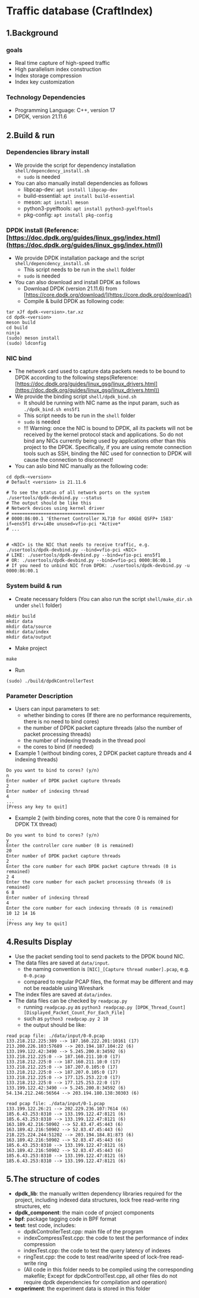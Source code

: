 # Traffic database (CraftIndex)

## 1.Background
### goals
* Real time capture of high-speed traffic
* High parallelism index construction
* Index storage compression
* Index key customization

### Technology Dependencies
* Programming Language: C++, version 17
* DPDK, version 21.11.6

## 2.Build & run
### Dependencies library install
* We provide the script for dependency installation `shell/depencdency_install.sh` 
	* `sudo` is needed
* You can also manually install dependencies as follows
	* libpcap-dev: `apt install libpcap-dev`
	* build-essential: `apt install build-essential`
	* meson: `apt install meson`
	* python3-pyelftools: `apt install python3-pyelftools`
	* pkg-config: `apt install pkg-config`

### DPDK install (Reference: [https://doc.dpdk.org/guides/linux_gsg/index.html](https://doc.dpdk.org/guides/linux_gsg/index.html))
* We provide DPDK installation package and the script `shell/depencdency_install.sh`
	* This script needs to be run in the `shell` folder
	* `sudo` is needed
* You can also download and install DPDK as follows
	* Download DPDK (version 21.11.6) from [https://core.dpdk.org/download/](https://core.dpdk.org/download/)
	* Compile & build DPDK as following code:

```
tar xJf dpdk-<version>.tar.xz
cd dpdk-<version>
meson build
cd build
ninja
(sudo) meson install
(sudo) ldconfig
```

### NIC bind

* The network card used to capture data packets needs to be bound to DPDK according to the following steps(Reference: [https://doc.dpdk.org/guides/linux_gsg/linux_drivers.html](https://doc.dpdk.org/guides/linux_gsg/linux_drivers.html))
* We provide the binding script `shell/dpdk_bind.sh`
	* It should be running with NIC name as the input param, such as `./dpdk_bind.sh ens5f1`
	* This script needs to be run in the `shell` folder
	* `sudo` is needed
	* !!! Warning: once the NIC is bound to DPDK, all its packets will not be received by the kernel protocol stack and applications. So do not bind any NICs currently being used by applications other than this project to the DPDK. Specifically, if you are using remote connection tools such as SSH, binding the NIC used for connection to DPDK will cause the connection to disconnect!
* You can aslo bind NIC manually as the following code:

```
cd dpdk-<version>
# Default <version> is 21.11.6

# To see the status of all network ports on the system
./usertools/dpdk-devbind.py --status
# The output should be like this
# Network devices using kernel driver
# ===================================
# 0000:86:00.1 'Ethernet Controller XL710 for 40GbE QSFP+ 1583' if=ens5f1 drv=i40e unused=vfio-pci *Active*
# ...


# <NIC> is the NIC that needs to receive traffic, e.g.
./usertools/dpdk-devbind.py --bind=vfio-pci <NIC>
# LIKE: ./usertools/dpdk-devbind.py --bind=vfio-pci ens5f1
# OR: ./usertools/dpdk-devbind.py --bind=vfio-pci 0000:86:00.1
# If you need to unbind NIC from DPDK: ./usertools/dpdk-devbind.py -u 0000:86:00.1
```

### System build & run
* Create necessary folders (You can also run the script `shell/make_dir.sh` under `shell` folder)

```
mkdir build
mkdir data
mkdir data/source
mkdir data/index
mkdir data/output
```

* Make project

```
make
```

* Run

```
(sudo) ./build/dpdkControllerTest
```

### Parameter Description
* Users can input parameters to set:
	* whether binding to cores (If there are no performance requirements, there is no need to bind cores)
	* the number of DPDK packet capture threads (also the number of packet processing threads)
	* the number of indexing threads in the thread pool
	* the cores to bind (if needed)
* Example 1 (without binding cores, 2 DPDK packet capture threads and 4 indexing threads)

```
Do you want to bind to cores? (y/n)
n
Enter number of DPDK packet capture threads
2
Enter number of indexing thread
4
...
[Press any key to quit]
```
* Example 2 (with binding cores, note that the core 0 is remained for DPDK TX thread)

```
Do you want to bind to cores? (y/n)
y
Enter the controller core number (0 is remained)
20
Enter number of DPDK packet capture threads
2
Enter the core number for each DPDK packet capture threads (0 is remained)
2 4
Enter the core number for each packet processing threads (0 is remained)
6 8
Enter number of indexing thread
4
Enter the core number for each indexing threads (0 is remained)
10 12 14 16
...
[Press any key to quit]
```

## 4.Results Display
* Use the packet sending tool to send packets to the DPDK bound NIC.
* The data files are saved at `data/input`. 
	* the naming convention is `[NIC]_[Capture thread number].pcap`, e.g. `0-0.pcap`
	* compared to regular PCAP files, the format may be different and may not be readable using Wireshark
* The index files are saved at `data/index`.
* The data files can be checked by `readpcap.py`
	* running `readpcap.py` as `python3 readpcap.py [DPDK_Thread_Count] [Displayed_Packet_Count_For_Each_File]`
	* such as `python3 readpcap.py 2 10`
	* the output should be like:

```
read pcap file: ./data/input/0-0.pcap
133.218.212.225:389 --> 187.160.222.201:10161 (17)
213.200.226.103:57689 --> 203.194.187.104:22 (6)
133.199.122.42:3490 --> 5.245.200.8:34592 (6)
133.218.212.225:0 --> 187.160.211.10:0 (17)
133.218.212.225:0 --> 187.160.211.10:0 (17)
133.218.212.225:0 --> 187.207.0.105:0 (17)
133.218.212.225:0 --> 187.207.0.105:0 (17)
133.218.212.225:0 --> 177.125.253.22:0 (17)
133.218.212.225:0 --> 177.125.253.22:0 (17)
133.199.122.42:3490 --> 5.245.200.8:34592 (6)
54.134.212.246:56564 --> 203.194.180.138:30303 (6)

read pcap file: ./data/input/0-1.pcap
133.199.122.26:21 --> 202.229.236.107:7614 (6)
185.6.43.253:8310 --> 133.199.122.47:8121 (6)
185.6.43.253:8310 --> 133.199.122.47:8121 (6)
163.189.42.216:50902 --> 52.83.47.45:443 (6)
163.189.42.216:50902 --> 52.83.47.45:443 (6)
218.225.224.244:51202 --> 203.194.184.81:873 (6)
163.189.42.216:50902 --> 52.83.47.45:443 (6)
185.6.43.253:8310 --> 133.199.122.47:8121 (6)
163.189.42.216:50902 --> 52.83.47.45:443 (6)
185.6.43.253:8310 --> 133.199.122.47:8121 (6)
185.6.43.253:8310 --> 133.199.122.47:8121 (6)
```

## 5.The structure of codes
* **dpdk_lib**: the manually written dependency libraries required for the project, including indexed data structures, lock free read-write ring structures, etc
* **dpdk_component**: the main code of project components
* **bpf**: package tagging code in BPF format
* **test**: test code, includes:
	* dpdkControllerTest.cpp: main file of the program
	* indexCompressTest.cpp: the code to test the performance of index compression
	* indexTest.cpp: the code to test the query latency of indexes
	* ringTest.cpp: the code to test read/write speed of lock-free read-write ring
	* (All code in this folder needs to be compiled using the corresponding makefile; Except for dpdkControlTest.cpp, all other files do not require dpdk dependencies for compilation and operation)
* **experiment**: the experiment data is stored in this folder

